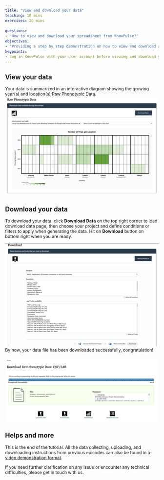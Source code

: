 ```yaml
---
title: "View and download your data"
teaching: 10 mins
exercises: 20 mins
 
questions:
- "How to view and download your spreadsheet from KnowPulse?"
objectives:
- "Providing a step by step demonstration on how to view and download a spreadsheet from KnowPulse."
keypoints:
- Log in KnowPulse with your user account before viewing and download your data.
---
```


## View your data
Your data is summarized in an interactive diagram showing the growing year(s) and location(s) [Raw Phenotypic Data](https://knowpulse.usask.ca/phenotypes/raw). 
![Screenshot of main code listing](../fig/howto-upload-raw-phenotypic-data.1.png)

## Download your data
To download your data,  click **Download Data** on the top right corner to load download data page, then choose your project and define conditions or filters to apply when generating the data. Hit on **Download** button on bottom right when you are ready. 

![Screenshot of main code listing](../fig/howto-upload-raw-phenotypic-data.9.png)
By now, your data file has been downloaded successfully, congratulation! 

![Screenshot of main code listing](../fig/howto-upload-raw-phenotypic-data.2.png)


## Helps and more

This is the end of the tutorial. All the data collecting, uploading, and downloading instructions from previous episodes can also be found in a [video demonstration format](https://knowpulse.usask.ca/node/1772530). 

If you need further clarification on any issue or encounter any technical difficulties, please get in touch with us. 
